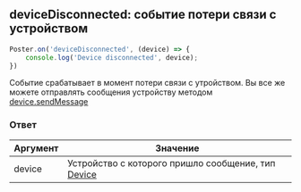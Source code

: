 ## deviceDisconnected: событие потери связи с устройством

```javascript
Poster.on('deviceDisconnected', (device) => {
	console.log('Device disconnected', device);
})
```

Событие срабатывает в момент потери связи с утройством. 
Вы все же можете отправлять сообщения устройству методом [device.sendMessage]() 

### Ответ

Аргумент | Значение
-------- | --------
device | Устройство с которого пришло сообщение, тип [Device](/docs/v3/pos/types/device)
